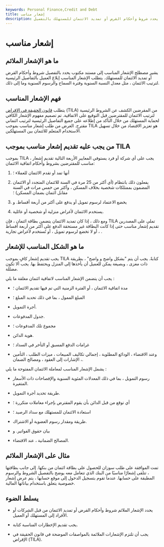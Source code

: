 ```yaml
---
keywords: Personal Finance,Credit and Debt
title: إشعار مناسب
description: الإشعار الملائم هو مستند مكتوب يحدد شروط وأحكام القرض أو تمديد الائتمان للمستهلك بالتفصيل.
---
```


# إشعار مناسب
## ما هو الإشعار الملائم

يشير مصطلح الإشعار المناسب إلى مستند مكتوب يحدد بالتفصيل شروط وأحكام القرض أو تمديد الائتمان للمستهلك. يتطلب الإشعار المناسب إبلاغ العميل بالتفاصيل الرئيسية لترتيب الائتمان ، مثل معدل النسبة السنوية وفترة السماح والرسوم السنوية وما إلى ذلك.

## فهم الإشعار المناسب

يتطلب [قانون الحقيقة في الإقراض](/tila) (TILA) من المقرضين الكشف عن الشروط الرئيسية لترتيب الائتمان للمقترضين قبل التوقيع على الاتفاقية. تم تصميم مفهوم الإشعار الكافي لحماية المستهلك من خلال التأكد من إطلاعه على جميع التفاصيل الرئيسية لترتيب ائتماني مقترح. الغرض من طلب إشعار مناسب بموجب TILA هو تعزيز الاقتصاد من خلال تسهيل الاستخدام المتعلم للائتمان بين المستهلكين.

## من يجب عليه تقديم إشعار مناسب بموجب TILA

بموجب TILA ، يجب على أي شركة أو فرد يستوفي المعايير الأربعة التالية تقديم إشعار مناسب للمقترضين بشروط وأحكام اتفاقية الائتمان:

1. أنها تمد أو تقدم الائتمان للعملاء ؛

1. يفعلون ذلك بانتظام (أي أكثر من 25 مرة في السنة للائتمان المتجدد أو الائتمان المضمون بممتلكات شخصية بخلاف المسكن ، وأكثر من خمس مرات في السنة مقابل ائتمان بضمان المسكن) ؛

1. يخضع الاعتماد لرسوم تمويل أو يدفع على أكثر من أربعة أقساط. و

1. يستخدم الائتمان لأغراض منزلية أو شخصية أو عائلية.

ومع ذلك ، إذا كان تمديد الائتمان يتضمن بطاقة ائتمان ، فإن TILA تملي على المصدرين تقديم إشعار مناسب حتى إذا كانت البطاقة غير مستحقة الدفع على أكثر من أربعة أقساط ، أو لا تخضع لرسوم تمويل ، أو تُستخدم لأغراض تجارية .

## ما هو الشكل المناسب للإشعار

يجب تقديم إشعار كافٍ بموجب TILA كتابةً. يجب أن يتم "بشكل واضح و واضح" ، بطريقة ذات مغزى ، وبصيغة يمكن للعميل أن يأخذها إلى المنزل ويحتفظ بها. يجب ألا تكون مضللة.

يجب أن يتضمن الإشعار المناسب لاتفاقية ائتمان مغلقة ما يلي :

- مدة اتفاقية الائتمان ، أو الفترة الزمنية التي تم فيها تقديم الائتمان ؛

- المبلغ الممول ، بما في ذلك تحديد المبلغ ؛

- أجرة التمويل.

- جدول المدفوعات.

- مجموع تلك المدفوعات ؛

- هوية الدائن.

- غرامات الدفع المسبق أو التأخر في السداد ؛

- وعند الاقتضاء ، الودائع المطلوبة ، إجمالي تكاليف المبيعات ، ميزات الطلب ، التأمين ، الإشارات إلى العقود ، ومصالح الضمان.

يشمل الإشعار المناسب لمعاملة الائتمان المفتوحة ما يلي :

- رسوم التمويل ، بما في ذلك المعدلات المئوية السنوية والإفصاحات ذات الأسعار المتغيرة.

- طريقة تحديد أجرة التمويل.

- أي توقع من قبل الدائن بأن يقوم المقترض بإجراء معاملات متكررة ؛

- استعادة الائتمان للمستهلك مع سداد الرصيد ؛

- طريقة ومقدار رسوم العضوية أو الاشتراك.

- بيان حقوق الفواتير. و

- المصالح الضمانية ، عند الاقتضاء.

## مثال على الإشعار الملائم

تمت الموافقة على طلب سوزان للحصول على بطاقة ائتمان من بنكها. إلى جانب بطاقتها ، تتلقى إشعارًا مناسبًا من البنك الذي تتعامل معه يوضح بالتفصيل الشروط والرسوم المطبقة على حسابها. عندما تقوم بتسجيل الدخول إلى موقع حسابها ، يتم عرض إشعار خصوصية يتعلق باستخدام بياناتها المالية.

## يسلط الضوء

- يحدد الإشعار الملائم شروط وأحكام القرض أو تمديد الائتمان من قبل الشركات أو الأفراد إلى المستهلك أو العميل.

- يجب تقديم الإخطارات المناسبة كتابة.

- يجب أن تلتزم الإشعارات الملائمة بالمواصفات الموضحة في قانون الحقيقة في الإقراض (TILA).

